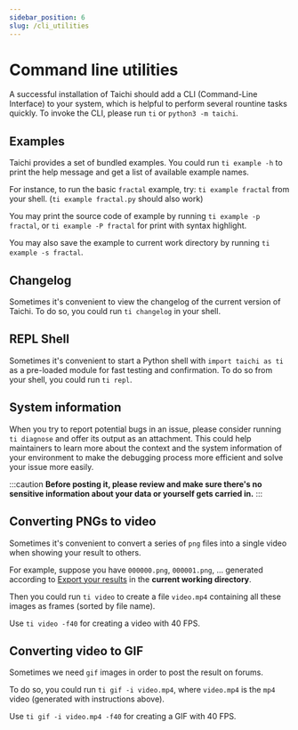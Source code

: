 ```yaml
---
sidebar_position: 6
slug: /cli_utilities
---
```

# Command line utilities

A successful installation of Taichi should add a CLI (Command-Line
Interface) to your system, which is helpful to perform several rountine
tasks quickly. To invoke the CLI, please run `ti` or
`python3 -m taichi`.

## Examples

Taichi provides a set of bundled examples. You could run `ti example -h`
to print the help message and get a list of available example names.

For instance, to run the basic `fractal` example, try: `ti example fractal`
from your shell. (`ti example fractal.py` should also work)

You may print the source code of example by running
`ti example -p fractal`, or `ti example -P fractal` for print with
syntax highlight.

You may also save the example to current work directory by running
`ti example -s fractal`.

## Changelog

Sometimes it's convenient to view the changelog of the current version
of Taichi. To do so, you could run `ti changelog` in your shell.

## REPL Shell

Sometimes it's convenient to start a Python shell with
`import taichi as ti` as a pre-loaded module for fast testing and
confirmation. To do so from your shell, you could run `ti repl`.

## System information

When you try to report potential bugs in an issue, please consider
running `ti diagnose` and offer its output as an attachment. This could
help maintainers to learn more about the context and the system
information of your environment to make the debugging process more
efficient and solve your issue more easily.

:::caution
**Before posting it, please review and make sure there's no sensitive information about your data or yourself gets carried in.**
:::

## Converting PNGs to video

Sometimes it's convenient to convert a series of `png` files into a
single video when showing your result to others.

For example, suppose you have `000000.png`, `000001.png`, \... generated
according to [Export your results](./export_results.md) in the
**current working directory**.

Then you could run `ti video` to create a file `video.mp4` containing
all these images as frames (sorted by file name).

Use `ti video -f40` for creating a video with 40 FPS.

## Converting video to GIF

Sometimes we need `gif` images in order to post the result on forums.

To do so, you could run `ti gif -i video.mp4`, where `video.mp4` is the
`mp4` video (generated with instructions above).

Use `ti gif -i video.mp4 -f40` for creating a GIF with 40 FPS.
